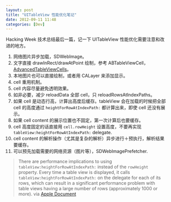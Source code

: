 ```yaml
---
layout: post
title: "UITableView 性能优化笔记"
date: 2012-09-11 11:48
categories: [Dev]
---
```


Hacking Week 技术总结最后一篇，记一下 UITableView 性能优化需要注意和改进的地方。

1. 网络图片异步加载，SDWebImage。
1. 文字直接 drawInRect/drawAtPoint 绘制，参考 ABTableViewCell，[AdvancedTableViewCells][1]。
1. 本地图片也可以直接绘制，或者用 CALayer 来添加显示。
1. cell 重用机制。
1. cell 内容尽量避免透明效果。
1. 如非必要，减少 reloadData 全部 cell，只 reloadRowsAtIndexPaths。
1. 如果 cell 是动态行高，计算出高度后缓存。tableView 会在加载的时候把全部 cell 的高度通过 `heightForRowAtIndexPath:` 都计算出来，即使 cell 还没有展示。
1. 如果 cell content 的展示位置也不固定，第一次计算后也要缓存。
1. cell 高度固定的话直接用 `cell.rowHeight` 设置高度，不要再实现 `tableView:heightForRowAtIndexPath:` delegate.
1. cell content 的解析操作（尤其是复杂的解析）异步进行＋预执行，解析结果要缓存。
1. 可以预先加载需要的网络资源（图片等），SDWebImagePrefetcher.

> There are performance implications to using `tableView:heightForRowAtIndexPath:` instead of the `rowHeight` property. Every time a table view is displayed, it calls `tableView:heightForRowAtIndexPath:` on the delegate for each of its rows, which can result in a significant performance problem with table views having a large number of rows (approximately 1000 or more). via [Apple Document][2]

[1]:https://developer.apple.com/library/ios/#samplecode/AdvancedTableViewCells/Introduction/Intro.html
[2]:https://developer.apple.com/library/ios/documentation/UIKit/Reference/UITableViewDelegate_Protocol/Reference/Reference.html#//apple_ref/doc/uid/TP40006942-CH3-SW25

